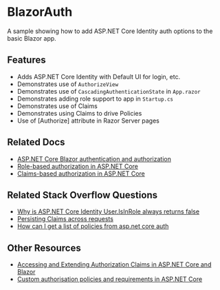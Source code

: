 # BlazorAuth

A sample showing how to add ASP.NET Core Identity auth options to the basic Blazor app.

## Features

- Adds ASP.NET Core Identity with Default UI for login, etc.
- Demonstrates use of `AuthorizeView`
- Demonstrates use of `CascadingAuthenticationState` in `App.razor`
- Demonstrates adding role support to app in `Startup.cs`
- Demonstrates use of Claims
- Demonstrates using Claims to drive Policies
- Use of [Authorize] attribute in Razor Server pages

## Related Docs

- [ASP.NET Core Blazor authentication and authorization](https://docs.microsoft.com/en-us/aspnet/core/security/blazor/?view=aspnetcore-3.1)
- [Role-based authorization in ASP.NET Core](https://docs.microsoft.com/en-us/aspnet/core/security/authorization/roles?view=aspnetcore-3.1)
- [Claims-based authorization in ASP.NET Core](https://docs.microsoft.com/en-us/aspnet/core/security/authorization/claims?view=aspnetcore-3.1)

## Related Stack Overflow Questions

- [Why is ASP.NET Core Identity User.IsInRole always returns false](https://stackoverflow.com/questions/53271496/asp-net-core-identity-2-user-isinrole-always-returns-false)
- [Persisting Claims across requests](https://stackoverflow.com/questions/25292137/persisting-claims-across-requests)
- [How can I get a list of policies from asp.net core auth](https://stackoverflow.com/questions/42811753/how-can-i-get-the-list-of-policies-from-asp-net-core-authentication)

## Other Resources

- [Accessing and Extending Authorization Claims in ASP.NET Core and Blazor](https://visualstudiomagazine.com/articles/2019/11/01/authorization-claims.aspx)
- [Custom authorisation policies and requirements in ASP.NET Core](https://andrewlock.net/custom-authorisation-policies-and-requirements-in-asp-net-core/)
